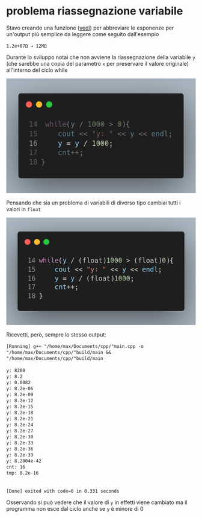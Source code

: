 # problema riassegnazione variabile

Stavo creando una funzione ([vedi](https://github.com/maksmeister/abbattitoreDiTensione/blame/master/main.cpp#L8-L27)) per abbreviare le esponenze per un'output più semplice da leggere come seguito dall'esempio

```
1.2e+07Ω ➔ 12MΩ
```

Durante lo sviluppo notai che non avviene la riassegnazione della variabile `y` (che sarebbe una copia del parametro `x` per preservare il valore originale) all'interno del ciclo while

![""](/docs/1.png)

Pensando che sia un problema di variabili di diverso tipo cambiai tutti i valori in `float`

![""](/docs/2.png)

Ricevetti, però, sempre lo stesso output:
```
[Running] g++ "/home/max/Documents/cpp/"main.cpp -o "/home/max/Documents/cpp/"build/main && "/home/max/Documents/cpp/"build/main

y: 8200
y: 8.2
y: 0.0082
y: 8.2e-06
y: 8.2e-09
y: 8.2e-12
y: 8.2e-15
y: 8.2e-18
y: 8.2e-21
y: 8.2e-24
y: 8.2e-27
y: 8.2e-30
y: 8.2e-33
y: 8.2e-36
y: 8.2e-39
y: 8.2004e-42
cnt: 16
tmp: 8.2e-16


[Done] exited with code=0 in 0.331 seconds
```

Osservando si può vedere che il valore di `y` in effetti viene cambiato ma il programma non esce dal ciclo anche se `y` è minore di 0